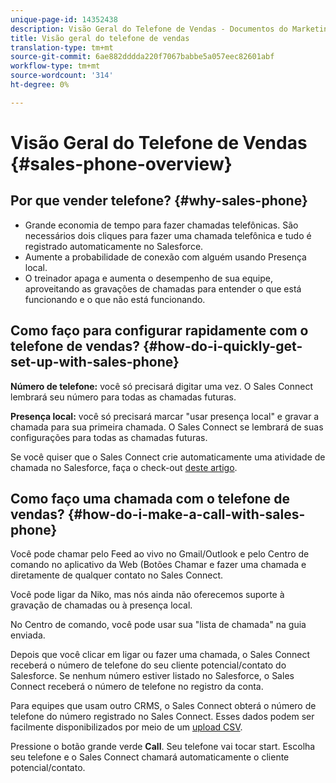 ```yaml
---
unique-page-id: 14352438
description: Visão Geral do Telefone de Vendas - Documentos do Marketing - Documentação do Produto
title: Visão geral do telefone de vendas
translation-type: tm+mt
source-git-commit: 6ae882dddda220f7067babbe5a057eec82601abf
workflow-type: tm+mt
source-wordcount: '314'
ht-degree: 0%

---
```



# Visão Geral do Telefone de Vendas {#sales-phone-overview}

## Por que vender telefone? {#why-sales-phone}

* Grande economia de tempo para fazer chamadas telefônicas. São necessários dois cliques para fazer uma chamada telefônica e tudo é registrado automaticamente no Salesforce.
* Aumente a probabilidade de conexão com alguém usando Presença local.
* O treinador apaga e aumenta o desempenho de sua equipe, aproveitando as gravações de chamadas para entender o que está funcionando e o que não está funcionando.

## Como faço para configurar rapidamente com o telefone de vendas? {#how-do-i-quickly-get-set-up-with-sales-phone}

**Número de telefone:** você só precisará digitar uma vez. O Sales Connect lembrará seu número para todas as chamadas futuras.

**Presença local:** você só precisará marcar &quot;usar presença local&quot; e gravar a chamada para sua primeira chamada. O Sales Connect se lembrará de suas configurações para todas as chamadas futuras.

Se você quiser que o Sales Connect crie automaticamente uma atividade de chamada no Salesforce, faça o check-out [deste artigo](/help/marketo/product-docs/marketo-sales-connect/phone/calls-arent-logging-to-salesforce.md).

## Como faço uma chamada com o telefone de vendas? {#how-do-i-make-a-call-with-sales-phone}

Você pode chamar pelo Feed ao vivo no Gmail/Outlook e pelo Centro de comando no aplicativo da Web (Botões Chamar e fazer uma chamada e diretamente de qualquer contato no Sales Connect.

Você pode ligar da Niko, mas nós ainda não oferecemos suporte à gravação de chamadas ou à presença local.

No Centro de comando, você pode usar sua &quot;lista de chamada&quot; na guia enviada.

Depois que você clicar em ligar ou fazer uma chamada, o Sales Connect receberá o número de telefone do seu cliente potencial/contato do Salesforce. Se nenhum número estiver listado no Salesforce, o Sales Connect receberá o número de telefone no registro da conta.

Para equipes que usam outro CRMS, o Sales Connect obterá o número de telefone do número registrado no Sales Connect. Esses dados podem ser facilmente disponibilizados por meio de um [upload CSV](/help/marketo/product-docs/marketo-sales-connect/people/managing-contacts/import-contacts-via-csv.md).

Pressione o botão grande verde **Call**. Seu telefone vai tocar start. Escolha seu telefone e o Sales Connect chamará automaticamente o cliente potencial/contato.
